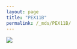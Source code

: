 ```yaml
---
layout: page
title: "PEX11B"
permalink: /_mds/PEX11B/
---
```


![](../../algns0/N72_5HSAA078949_aln_report.png?raw=true)